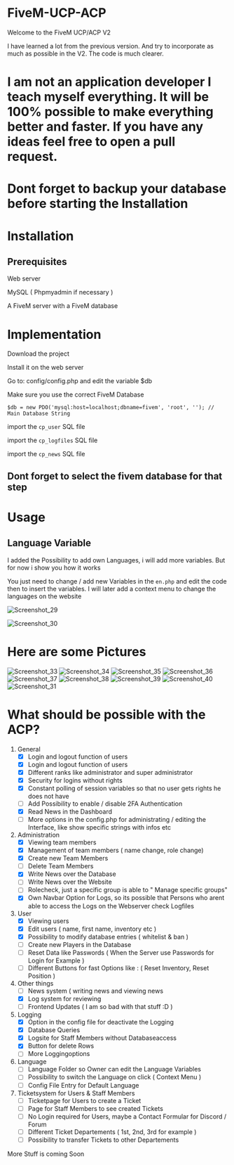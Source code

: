 # FiveM-UCP-ACP

Welcome to the FiveM UCP/ACP V2

I have learned a lot from the previous version.
And try to incorporate as much as possible in the V2.
The code is much clearer.
# I am not an application developer I teach myself everything. It will be 100% possible to make everything better and faster. If you have any ideas feel free to open a pull request.

# Dont forget to backup your database before starting the Installation

# Installation

## Prerequisites
Web server

MySQL ( Phpmyadmin if necessary ) 

A FiveM server with a FiveM database

# Implementation

Download the project

Install it on the web server

Go to: config/config.php and edit the variable $db

Make sure you use the correct FiveM Database

```$db = new PDO('mysql:host=localhost;dbname=fivem', 'root', ''); // Main Database String```

import the ```cp_user``` SQL file

import the ```cp_logfiles``` SQL file

import the ```cp_news``` SQL file

## Dont forget to select the fivem database for that step

# Usage 

## Language Variable

I added the Possibility to add own Languages, i will add more variables. But for now i show you how it works

You just need to change / add new Variables in the ```en.php``` and edit the code then to insert the variables. I will later add a context menu to change the languages on the website


![Screenshot_29](https://user-images.githubusercontent.com/43492760/190622454-0e11368f-20d9-4489-bd5c-5c13e5a8d346.png)

![Screenshot_30](https://user-images.githubusercontent.com/43492760/190622518-624bdfb8-95cb-4486-8907-6846332dda3e.png)


# Here are some Pictures


![Screenshot_33](https://user-images.githubusercontent.com/43492760/190617396-eefdda31-96e4-4dcd-9d6d-6ab29d0d6d2a.png)
![Screenshot_34](https://user-images.githubusercontent.com/43492760/190617442-1613e685-a9f6-4cd8-b0cb-ed61eb6fb2ac.png)
![Screenshot_35](https://user-images.githubusercontent.com/43492760/190617493-526d41dc-2f00-4b66-a9c0-b76a6eb04c02.png)
![Screenshot_36](https://user-images.githubusercontent.com/43492760/190617529-0061eb2e-f8e3-43a3-8943-3523ebf73f8e.png)
![Screenshot_37](https://user-images.githubusercontent.com/43492760/190617551-14bb9fc3-878e-4c3c-87a4-3751bdc233e8.png)
![Screenshot_38](https://user-images.githubusercontent.com/43492760/190617592-504fa188-e3a8-4c6e-8d06-282d378b4fc9.png)
![Screenshot_39](https://user-images.githubusercontent.com/43492760/190617667-d6a1de32-54e6-4630-a518-6fa03093d9ea.png)
![Screenshot_40](https://user-images.githubusercontent.com/43492760/190617695-c83b2892-6c77-4711-842a-28ea4ca0858b.png)
![Screenshot_31](https://user-images.githubusercontent.com/43492760/190652028-795b108f-90b5-405c-9838-74c7094c505a.png)

# What should be possible with the ACP?

1. General
   - [x] Login and logout function of users
   - [x] Login and logout function of users
   - [x] Different ranks like administrator and super administrator
   - [x] Security for logins without rights
   - [x] Constant polling of session variables so that no user gets rights he does not have
   - [ ] Add Possibility to enable / disable 2FA Authentication
   - [x] Read News in the Dashboard
   - [ ] More options in the config.php for administrating / editing the Interface, like show specific strings with infos etc
   
2. Administration
   - [x] Viewing team members
   - [x] Management of team members ( name change, role change)
   - [x] Create new Team Members
   - [ ] Delete Team Members
   - [x] Write News over the Database
   - [ ] Write News over the Website
   - [ ] Rolecheck, just a specific group is able to " Manage specific groups"
   - [x] Own Navbar Option for Logs, so its possible that Persons who arent able to access the Logs on the Webserver check Logfiles
   
3. User
   - [x] Viewing users
   - [x] Edit users ( name, first name, inventory etc )
   - [x] Possibility to modify database entries ( whitelist & ban )
   - [ ] Create new Players in the Database
   - [ ] Reset Data like Passwords ( When the Server use Passwords for Login for Example )
   - [ ] Different Buttons for fast Options like : ( Reset Inventory, Reset Position )
   
4. Other things
   - [ ] News system ( writing news and viewing news
   - [x] Log system for reviewing
   - [ ] Frontend Updates ( I am so bad with that stuff :D )
   
5. Logging
   - [x] Option in the config file for deactivate the Logging
   - [x] Database Queries 
   - [x] Logsite for Staff Members without Databaseaccess
   - [x] Button for delete Rows
   - [ ] More Loggingoptions

6. Language
   - [ ] Language Folder so Owner can edit the Language Variables
   - [ ] Possibility to switch the Language on click ( Context Menu )
   - [ ] Config File Entry for Default Language
   
7. Ticketsystem for Users & Staff Members
   - [ ] Ticketpage for Users to create a Ticket 
   - [ ] Page for Staff Members to see created Tickets
   - [ ] No Login required for Users, maybe a Contact Formular for Discord / Forum
   - [ ] Different Ticket Departements ( 1st, 2nd, 3rd for example )
   - [ ] Possibility to transfer Tickets to other Departements

More Stuff is coming Soon
